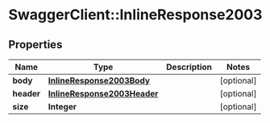 # SwaggerClient::InlineResponse2003

## Properties
Name | Type | Description | Notes
------------ | ------------- | ------------- | -------------
**body** | [**InlineResponse2003Body**](InlineResponse2003Body.md) |  | [optional] 
**header** | [**InlineResponse2003Header**](InlineResponse2003Header.md) |  | [optional] 
**size** | **Integer** |  | [optional] 


